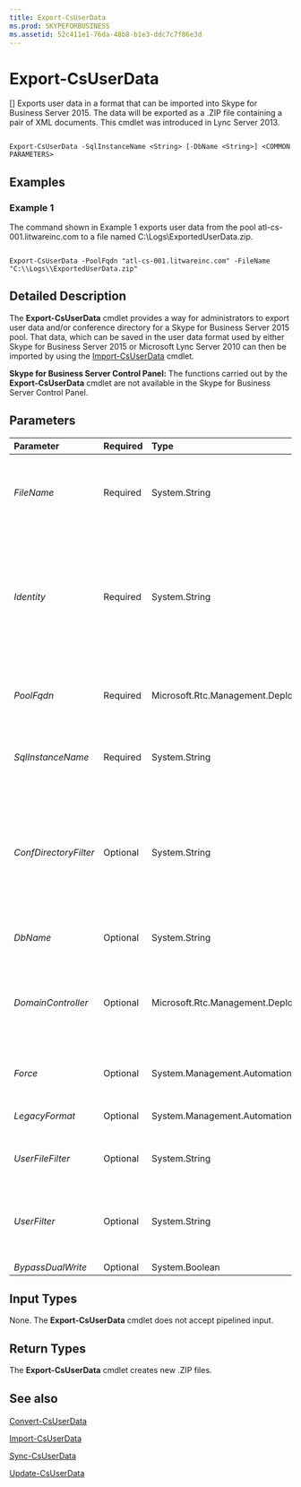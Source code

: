 ```yaml
---
title: Export-CsUserData
ms.prod: SKYPEFORBUSINESS
ms.assetid: 52c411e1-76da-48b8-b1e3-ddc7c7f86e3d
---
```



# Export-CsUserData
[]
Exports user data in a format that can be imported into Skype for Business Server 2015. The data will be exported as a .ZIP file containing a pair of XML documents. This cmdlet was introduced in Lync Server 2013.
  
    
    


```

Export-CsUserData -SqlInstanceName <String> [-DbName <String>] <COMMON PARAMETERS>

```


## Examples
<a name="Examples"> </a>


### Example 1

The command shown in Example 1 exports user data from the pool atl-cs-001.litwareinc.com to a file named C:\\Logs\\ExportedUserData.zip.
  
    
    

```

Export-CsUserData -PoolFqdn "atl-cs-001.litwareinc.com" -FileName "C:\\Logs\\ExportedUserData.zip"
```


## Detailed Description
<a name="DetailedDescription"> </a>

The **Export-CsUserData** cmdlet provides a way for administrators to export user data and/or conference directory for a Skype for Business Server 2015 pool. That data, which can be saved in the user data format used by either Skype for Business Server 2015 or Microsoft Lync Server 2010 can then be imported by using the [Import-CsUserData](import-csuserdata.md) cmdlet.
  
    
    
 **Skype for Business Server Control Panel:** The functions carried out by the **Export-CsUserData** cmdlet are not available in the Skype for Business Server Control Panel.
  
    
    

## Parameters
<a name="DetailedDescription"> </a>



|**Parameter**|**Required**|**Type**|**Description**|
|:-----|:-----|:-----|:-----|
| _FileName_ <br/> |Required  <br/> |System.String  <br/> |Full path to the .ZIP file that the **Export-CsUserData** cmdlet will create; this file will contain the exported user data. For example: <br/>  `-FileName "C:\\Logs\\ExportedData.zip"` <br/> |
| _Identity_ <br/> |Required  <br/> |System.String  <br/> |Fully qualified domain name of the pool where the User database containing the user data to be exported is installed. For example:  <br/>  `-Identity "atl-sql-001.litwareinc.com"` <br/> Note that you can retrieve fully qualified domain names for your User database pools by running this command:  <br/>  `Get-CsService -UserDatabase` <br/> |
| _PoolFqdn_ <br/> |Required  <br/> |Microsoft.Rtc.Management.Deploy.Fqdn  <br/> |Fully qualified domain name of the Registrar pool containing the user data to be exported. For example:  <br/>  `-PoolFqdn "atl-cs-001.litwareinc.com"` <br/> |
| _SqlInstanceName_ <br/> |Required  <br/> |System.String  <br/> |Name of the SQL Server instance containing the user data to be exported. For example:  <br/>  `-SqlInstanceName "rtc"` <br/> |
| _ConfDirectoryFilter_ <br/> |Optional  <br/> |System.String  <br/> |When specified, allows you to export conference directory information for the specified conference directory. For example, to export data from the conference directory with the ID 13 use this syntax:  <br/>  `-ConfDirectoryFilter 13` <br/> You can return conference directory IDs by using this command:  <br/>  `Get-CsConferenceDirectory` <br/> |
| _DbName_ <br/> |Optional  <br/> |System.String  <br/> |Name of the SQL Server database containing the user data to be exported.  <br/> |
| _DomainController_ <br/> |Optional  <br/> |Microsoft.Rtc.Management.Deploy.Fqdn  <br/> |Enables administrators to specify the FQDN of the domain controller to be used when running the **Export-CsUserData** cmdlet. If not specified, the cmdlet will use the first available domain controller. <br/> |
| _Force_ <br/> |Optional  <br/> |System.Management.Automation.SwitchParameter  <br/> |Suppresses the display of any non-fatal error message that might occur when running the command.  <br/> |
| _LegacyFormat_ <br/> |Optional  <br/> |System.Management.Automation.SwitchParameter  <br/> |When specified, data is saved in the format used by Microsoft Lync Server 2010.  <br/> |
| _UserFileFilter_ <br/> |Optional  <br/> |System.String  <br/> |Full path to a text file containing a list of user URIs for whom data should be exported.  <br/> |
| _UserFilter_ <br/> |Optional  <br/> |System.String  <br/> |Enables you to export data for a single user. That user is in dictated by specifying his or her SIP address, minus the sip: prefix. For example:  <br/>  `-UserFilter "kenmyer@litwareinc.com"` <br/> |
| _BypassDualWrite_ <br/> |Optional  <br/> |System.Boolean  <br/> |PARAMVALUE: $true | $false  <br/> |
   

## Input Types
<a name="InputTypes"> </a>

None. The **Export-CsUserData** cmdlet does not accept pipelined input.
  
    
    

## Return Types
<a name="ReturnTypes"> </a>

The **Export-CsUserData** cmdlet creates new .ZIP files.
  
    
    

## See also
<a name="ReturnTypes"> </a>


#### 


  
    
    
 [Convert-CsUserData](convert-csuserdata.md)
  
    
    
 [Import-CsUserData](import-csuserdata.md)
  
    
    
 [Sync-CsUserData](sync-csuserdata.md)
  
    
    
 [Update-CsUserData](update-csuserdata.md)
